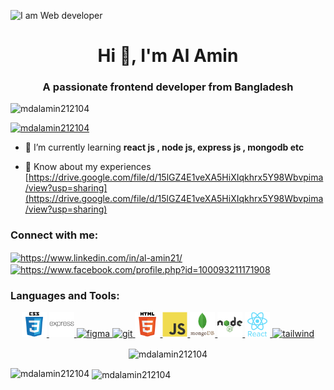 ![I am Web developer](https://i.ibb.co/rsqM1hv/1-b21-Fyq-Ubow-HYAOQDXH0t-Dw.jpg)
<h1 align="center">Hi 👋, I'm Al Amin</h1>
<h3 align="center">A passionate frontend developer from Bangladesh</h3>

<p align="left"> <img src="https://komarev.com/ghpvc/?username=mdalamin212104&label=Profile%20views&color=0e75b6&style=flat" alt="mdalamin212104" /> </p>

<p align="left"> <a href="https://github.com/ryo-ma/github-profile-trophy"><img src="https://github-profile-trophy.vercel.app/?username=mdalamin212104" alt="mdalamin212104" /></a> </p>

- 🌱 I’m currently learning **react js , node js, express js , mongodb etc**

- 📄 Know about my experiences [https://drive.google.com/file/d/15lGZ4E1veXA5HiXIqkhrx5Y98Wbvpima/view?usp=sharing](https://drive.google.com/file/d/15lGZ4E1veXA5HiXIqkhrx5Y98Wbvpima/view?usp=sharing)

<h3 align="left">Connect with me:</h3>
<p align="left">
<a href="https://www.linkedin.com/in/al-amin21/" target="blank"><img align="center" src="https://raw.githubusercontent.com/rahuldkjain/github-profile-readme-generator/master/src/images/icons/Social/linked-in-alt.svg" alt="https://www.linkedin.com/in/al-amin21/" height="30" width="40" /></a>
<a href="https://www.facebook.com/profile.php?id=100093211171908" target="blank"><img align="center" src="https://raw.githubusercontent.com/rahuldkjain/github-profile-readme-generator/master/src/images/icons/Social/facebook.svg" alt="https://www.facebook.com/profile.php?id=100093211171908" height="30" width="40" /></a>
</p>

<h3 align="left">Languages and Tools:</h3>
<p align="center"> <a href="https://www.w3schools.com/css/" target="_blank" rel="noreferrer"> <img src="https://raw.githubusercontent.com/devicons/devicon/master/icons/css3/css3-original-wordmark.svg" alt="css3" width="40" height="40"/> </a> <a href="https://expressjs.com" target="_blank" rel="noreferrer"> <img src="https://raw.githubusercontent.com/devicons/devicon/master/icons/express/express-original-wordmark.svg" alt="express" width="40" height="40"/> </a> <a href="https://www.figma.com/" target="_blank" rel="noreferrer"> <img src="https://www.vectorlogo.zone/logos/figma/figma-icon.svg" alt="figma" width="40" height="40"/> </a> <a href="https://git-scm.com/" target="_blank" rel="noreferrer"> <img src="https://www.vectorlogo.zone/logos/git-scm/git-scm-icon.svg" alt="git" width="40" height="40"/> </a> <a href="https://www.w3.org/html/" target="_blank" rel="noreferrer"> <img src="https://raw.githubusercontent.com/devicons/devicon/master/icons/html5/html5-original-wordmark.svg" alt="html5" width="40" height="40"/> </a> <a href="https://developer.mozilla.org/en-US/docs/Web/JavaScript" target="_blank" rel="noreferrer"> <img src="https://raw.githubusercontent.com/devicons/devicon/master/icons/javascript/javascript-original.svg" alt="javascript" width="40" height="40"/> </a> <a href="https://www.mongodb.com/" target="_blank" rel="noreferrer"> <img src="https://raw.githubusercontent.com/devicons/devicon/master/icons/mongodb/mongodb-original-wordmark.svg" alt="mongodb" width="40" height="40"/> </a> <a href="https://nodejs.org" target="_blank" rel="noreferrer"> <img src="https://raw.githubusercontent.com/devicons/devicon/master/icons/nodejs/nodejs-original-wordmark.svg" alt="nodejs" width="40" height="40"/> </a> <a href="https://reactjs.org/" target="_blank" rel="noreferrer"> <img src="https://raw.githubusercontent.com/devicons/devicon/master/icons/react/react-original-wordmark.svg" alt="react" width="40" height="40"/> </a> <a href="https://tailwindcss.com/" target="_blank" rel="noreferrer"> <img src="https://www.vectorlogo.zone/logos/tailwindcss/tailwindcss-icon.svg" alt="tailwind" width="40" height="40"/> </a> </p>

<p align="center"><img align="center" src="https://github-readme-streak-stats.herokuapp.com/?user=mdalamin212104&" alt="mdalamin212104" /></p>
<p><img align="left" src="https://github-readme-stats.vercel.app/api/top-langs?username=mdalamin212104&show_icons=true&locale=en&layout=compact" alt="mdalamin212104" /></p>
<p>&nbsp;<img align="center" src="https://github-readme-stats.vercel.app/api?username=mdalamin212104&show_icons=true&locale=en" alt="mdalamin212104" /></p>


